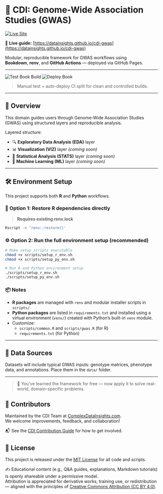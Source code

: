 # 🧬 CDI: Genome-Wide Association Studies (GWAS)

[![Live Site](https://img.shields.io/badge/visit-site-blue?logo=githubpages)](https://datainsights.github.io/cdi-gwas)

📘 **Live guide:** [https://datainsights.github.io/cdi-gwas](https://datainsights.github.io/cdi-gwas)

Modular, reproducible framework for GWAS workflows using  
**Bookdown**, **renv**, and **GitHub Actions** — deployed via GitHub Pages.

---

![Test Book Build](https://github.com/datainsights/cdi-gwas/actions/workflows/test-book.yml/badge.svg)
![Deploy Book](https://github.com/datainsights/cdi-gwas/actions/workflows/deploy-book.yml/badge.svg)

> Manual test + auto-deploy CI split for clean and controlled builds.

---

## 📘 Overview

This domain guides users through Genome-Wide Association Studies (GWAS) using structured layers and reproducible analysis.

Layered structure:

- 🔍 **Exploratory Data Analysis (EDA)** layer
- 📊 **Visualization (VIZ)** layer *(coming soon)*
- 📐 **Statistical Analysis (STATS)** layer *(coming soon)*
- 🧠 **Machine Learning (ML)** layer *(coming soon)*

---

## 🛠️ Environment Setup

This project supports both **R** and **Python** workflows.

### 🔄 Option 1: Restore R dependencies directly

> **Requires existing renv.lock**

```bash
Rscript -e 'renv::restore()'
```
### ⚙️ Option 2: Run the full environment setup (recommended)

```bash
# Make setup scripts executable
chmod +x scripts/setup_r_env.sh
chmod +x scripts/setup_py_env.sh

# Run R and Python environment setup
./scripts/setup_r_env.sh
./scripts/setup_py_env.sh
```

### 📦 Notes

- **R packages** are managed with `renv` and modular installer scripts in `scripts/`.
- **Python packages** are listed in `requirements.txt` and installed using a virtual environment (`venv/`) created with Python’s built-in `venv` module.
- Customize:
  - `scripts/common.R` and `scripts/gwas.R` (for R)
  - `requirements.txt` (for Python)

---

## 📁 Data Sources

Datasets will include typical GWAS inputs: genotype matrices, phenotype data, and annotations. Place them in the `data/` folder.

---

> 🧠 You’ve learned the framework for free — now apply it to solve real-world, domain-specific problems.

## 🤝 Contributors

Maintained by the CDI Team at [ComplexDataInsights.com](https://complexdatainsights.com).  
We welcome improvements, feedback, and collaboration!

📬 See the [CDI Contribution Guide](https://github.com/datainsights/cdi-framework/blob/main/CONTRIBUTING.md) for how to get involved.

## 📄 License

This project is released under the [MIT License](LICENSE) for all code and scripts.

✍️ Educational content (e.g., Q&A guides, explanations, Markdown tutorials) is openly shareable under a permissive model.  
Attribution is appreciated for derivative works, training use, or redistribution — aligned with the principles of [Creative Commons Attribution (CC BY 4.0)](https://creativecommons.org/licenses/by/4.0/).
